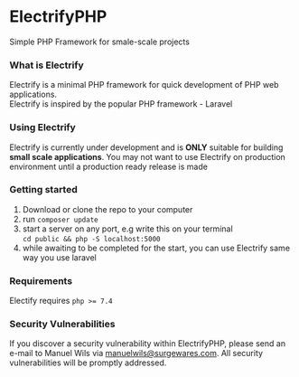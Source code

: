 # ElectrifyPHP
Simple PHP Framework for smale-scale projects

### What is Electrify
Electrify is a minimal PHP framework for quick development of PHP web applications.<br>
Electrify is inspired by the popular PHP framework - Laravel

### Using Electrify
Electrify is currently under development and is **ONLY** suitable for building **small scale applications**. You may not want to use Electrify on production environment until a production ready release is made

### Getting started
1. Download or clone the repo to your computer
2. run `composer update`
3. start a server on any port, e.g write this on your terminal <br>`cd public && php -S localhost:5000`
4. while awaiting to be completed for the start, you can use Electrify same way you use laravel

### Requirements
Electify requires `php >= 7.4`

### Security Vulnerabilities
If you discover a security vulnerability within ElectrifyPHP, please send an e-mail to Manuel Wils via manuelwils@surgewares.com. All security vulnerabilities will be promptly addressed.